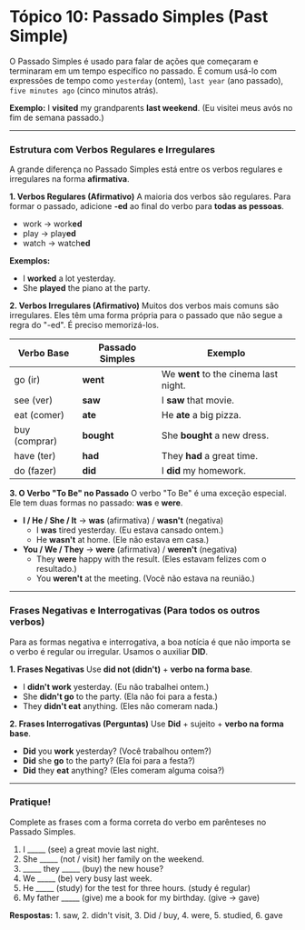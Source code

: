 # Tópico 10: Passado Simples (Past Simple)

O Passado Simples é usado para falar de ações que começaram e terminaram em um tempo específico no passado. É comum usá-lo com expressões de tempo como `yesterday` (ontem), `last year` (ano passado), `five minutes ago` (cinco minutos atrás).

**Exemplo:** I **visited** my grandparents **last weekend**. (Eu visitei meus avós no fim de semana passado.)

---

### Estrutura com Verbos Regulares e Irregulares

A grande diferença no Passado Simples está entre os verbos regulares e irregulares na forma **afirmativa**.

**1. Verbos Regulares (Afirmativo)**
A maioria dos verbos são regulares. Para formar o passado, adicione **-ed** ao final do verbo para **todas as pessoas**.

*   work -> work**ed**
*   play -> play**ed**
*   watch -> watch**ed**

**Exemplos:**
*   I **worked** a lot yesterday.
*   She **played** the piano at the party.

**2. Verbos Irregulares (Afirmativo)**
Muitos dos verbos mais comuns são irregulares. Eles têm uma forma própria para o passado que não segue a regra do "-ed". É preciso memorizá-los.

| Verbo Base | Passado Simples | Exemplo                               |
|------------|-----------------|---------------------------------------|
| go (ir)    | **went**        | We **went** to the cinema last night. |
| see (ver)  | **saw**         | I **saw** that movie.                 |
| eat (comer)| **ate**         | He **ate** a big pizza.               |
| buy (comprar)| **bought**    | She **bought** a new dress.           |
| have (ter) | **had**         | They **had** a great time.            |
| do (fazer) | **did**         | I **did** my homework.                |

**3. O Verbo "To Be" no Passado**
O verbo "To Be" é uma exceção especial. Ele tem duas formas no passado: **was** e **were**.

*   **I / He / She / It** -> **was** (afirmativa) / **wasn't** (negativa)
    *   I **was** tired yesterday. (Eu estava cansado ontem.)
    *   He **wasn't** at home. (Ele não estava em casa.)
*   **You / We / They** -> **were** (afirmativa) / **weren't** (negativa)
    *   They **were** happy with the result. (Eles estavam felizes com o resultado.)
    *   You **weren't** at the meeting. (Você não estava na reunião.)

---

### Frases Negativas e Interrogativas (Para todos os outros verbos)

Para as formas negativa e interrogativa, a boa notícia é que não importa se o verbo é regular ou irregular. Usamos o auxiliar **DID**.

**1. Frases Negativas**
Use **did not (didn't)** + **verbo na forma base**.

*   I **didn't work** yesterday. (Eu não trabalhei ontem.)
*   She **didn't go** to the party. (Ela não foi para a festa.)
*   They **didn't eat** anything. (Eles não comeram nada.)

**2. Frases Interrogativas (Perguntas)**
Use **Did** + sujeito + **verbo na forma base**.

*   **Did** you **work** yesterday? (Você trabalhou ontem?)
*   **Did** she **go** to the party? (Ela foi para a festa?)
*   **Did** they **eat** anything? (Eles comeram alguma coisa?)

---

### Pratique!

Complete as frases com a forma correta do verbo em parênteses no Passado Simples.

1.  I \_\_\_\_\_ (see) a great movie last night.
2.  She \_\_\_\_\_ (not / visit) her family on the weekend.
3.  \_\_\_\_\_ they \_\_\_\_\_ (buy) the new house?
4.  We \_\_\_\_\_ (be) very busy last week.
5.  He \_\_\_\_\_ (study) for the test for three hours. (study é regular)
6.  My father \_\_\_\_\_ (give) me a book for my birthday. (give -> gave)

**Respostas:** 1. saw, 2. didn't visit, 3. Did / buy, 4. were, 5. studied, 6. gave 